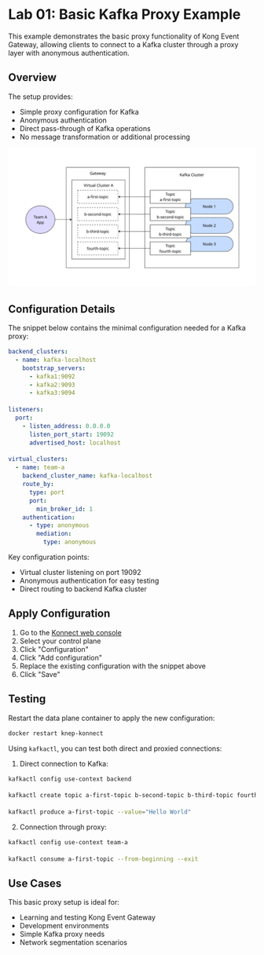 # Lab 01: Basic Kafka Proxy Example

This example demonstrates the basic proxy functionality of Kong Event Gateway, allowing clients to connect to a Kafka cluster through a proxy layer with anonymous authentication.

## Overview

The setup provides:

- Simple proxy configuration for Kafka
- Anonymous authentication
- Direct pass-through of Kafka operations
- No message transformation or additional processing

![basic-proxy](images/basic-proxy.jpg)

## Configuration Details

The snippet below contains the minimal configuration needed for a Kafka proxy:

```yaml
backend_clusters:
  - name: kafka-localhost
    bootstrap_servers:
      - kafka1:9092
      - kafka2:9093
      - kafka3:9094

listeners:
  port:
    - listen_address: 0.0.0.0
      listen_port_start: 19092
      advertised_host: localhost

virtual_clusters:
  - name: team-a
    backend_cluster_name: kafka-localhost
    route_by:
      type: port
      port:
        min_broker_id: 1
    authentication:
      - type: anonymous
        mediation:
          type: anonymous
```

Key configuration points:

- Virtual cluster listening on port 19092
- Anonymous authentication for easy testing
- Direct routing to backend Kafka cluster

## Apply Configuration

1. Go to the [Konnect web console](https://cloud.konghq.com)
2. Select your control plane
3. Click "Configuration"
4. Click "Add configuration"
5. Replace the existing configuration with the snippet above
6. Click "Save"

## Testing

Restart the data plane container to apply the new configuration:

```bash
docker restart knep-konnect
```

Using `kafkactl`, you can test both direct and proxied connections:

1. Direct connection to Kafka:

```bash
kafkactl config use-context backend

kafkactl create topic a-first-topic b-second-topic b-third-topic fourth-topic

kafkactl produce a-first-topic --value="Hello World"
```

2. Connection through proxy:

```bash
kafkactl config use-context team-a

kafkactl consume a-first-topic --from-beginning --exit
```

## Use Cases

This basic proxy setup is ideal for:

- Learning and testing Kong Event Gateway
- Development environments
- Simple Kafka proxy needs
- Network segmentation scenarios
